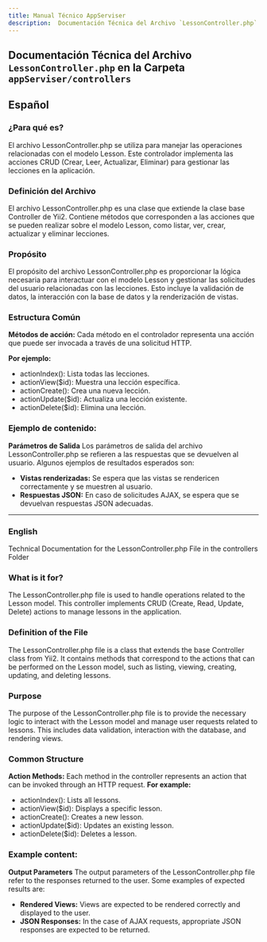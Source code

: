 ```yaml
---
title: Manual Técnico AppServiser
description:  Documentación Técnica del Archivo `LessonController.php`
---
```


## Documentación Técnica del Archivo `LessonController.php` en la Carpeta `appServiser/controllers`

## Español

### ¿Para qué es?
El archivo LessonController.php se utiliza para manejar las operaciones relacionadas con el modelo Lesson. Este controlador implementa las acciones CRUD (Crear, Leer, Actualizar, Eliminar) para gestionar las lecciones en la aplicación.

### Definición del Archivo
El archivo LessonController.php es una clase que extiende la clase base Controller de Yii2. Contiene métodos que corresponden a las acciones que se pueden realizar sobre el modelo Lesson, como listar, ver, crear, actualizar y eliminar lecciones.

### Propósito
El propósito del archivo LessonController.php es proporcionar la lógica necesaria para interactuar con el modelo Lesson y gestionar las solicitudes del usuario relacionadas con las lecciones. Esto incluye la validación de datos, la interacción con la base de datos y la renderización de vistas.

### Estructura Común

**Métodos de acción:** Cada método en el controlador representa una acción que puede ser invocada a través de una solicitud HTTP. 

**Por ejemplo:**
- actionIndex(): Lista todas las lecciones.
- actionView($id): Muestra una lección específica.
- actionCreate(): Crea una nueva lección.
- actionUpdate($id): Actualiza una lección existente.
- actionDelete($id): Elimina una lección.

### Ejemplo de contenido:

**Parámetros de Salida**
Los parámetros de salida del archivo LessonController.php se refieren a las respuestas que se devuelven al usuario. Algunos ejemplos de resultados esperados son:
- **Vistas renderizadas:** Se espera que las vistas se rendericen correctamente y se muestren al usuario.
- **Respuestas JSON:** En caso de solicitudes AJAX, se espera que se devuelvan respuestas JSON adecuadas.
---
### English
Technical Documentation for the LessonController.php File in the controllers Folder

### What is it for?
The LessonController.php file is used to handle operations related to the Lesson model. This controller implements CRUD (Create, Read, Update, Delete) actions to manage lessons in the application.

### Definition of the File
The LessonController.php file is a class that extends the base Controller class from Yii2. It contains methods that correspond to the actions that can be performed on the Lesson model, such as listing, viewing, creating, updating, and deleting lessons.

### Purpose
The purpose of the LessonController.php file is to provide the necessary logic to interact with the Lesson model and manage user requests related to lessons. This includes data validation, interaction with the database, and rendering views.

### Common Structure

**Action Methods:** Each method in the controller represents an action that can be invoked through an HTTP request. 
**For example:**
- actionIndex(): Lists all lessons.
- actionView($id): Displays a specific lesson.
- actionCreate(): Creates a new lesson.
- actionUpdate($id): Updates an existing lesson.
- actionDelete($id): Deletes a lesson.

### Example content:
**Output Parameters**
The output parameters of the LessonController.php file refer to the responses returned to the user. Some examples of expected results are:
- **Rendered Views:** Views are expected to be rendered correctly and displayed to the user.
- **JSON Responses:** In the case of AJAX requests, appropriate JSON responses are expected to be returned.


